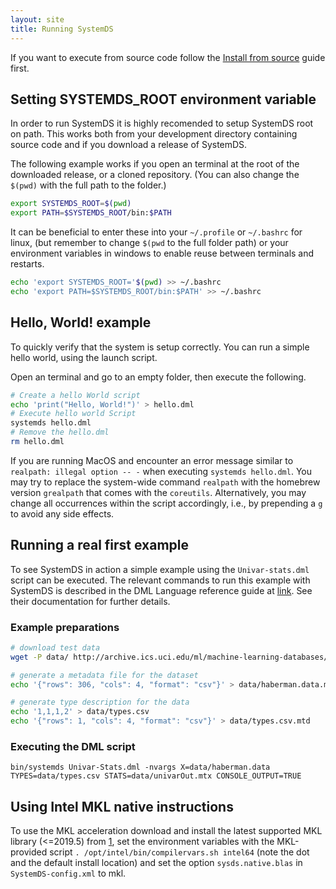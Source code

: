 ```yaml
---
layout: site
title: Running SystemDS
---
```

<!--
{% comment %}
Licensed to the Apache Software Foundation (ASF) under one or more
contributor license agreements.  See the NOTICE file distributed with
this work for additional information regarding copyright ownership.
The ASF licenses this file to you under the Apache License, Version 2.0
(the "License"); you may not use this file except in compliance with
the License.  You may obtain a copy of the License at

http://www.apache.org/licenses/LICENSE-2.0

Unless required by applicable law or agreed to in writing, software
distributed under the License is distributed on an "AS IS" BASIS,
WITHOUT WARRANTIES OR CONDITIONS OF ANY KIND, either express or implied.
See the License for the specific language governing permissions and
limitations under the License.
{% endcomment %}
-->

If you want to execute from source code follow the [Install from source](install) guide first.

## Setting SYSTEMDS_ROOT environment variable

In order to run SystemDS it is highly recomended to setup SystemDS root on path.
This works both from your development directory containing source code and if
you download a release of SystemDS.

The following example works if you open an terminal at the root of the downloaded release,
or a cloned repository. (You can also change the `$(pwd)` with the full path to the folder.)

```bash
export SYSTEMDS_ROOT=$(pwd)
export PATH=$SYSTEMDS_ROOT/bin:$PATH
```

It can be beneficial to enter these into your `~/.profile` or `~/.bashrc` for linux,
(but remember to change `$(pwd` to the full folder path)
or your environment variables in windows to enable reuse between terminals and restarts.

```bash
echo 'export SYSTEMDS_ROOT='$(pwd) >> ~/.bashrc
echo 'export PATH=$SYSTEMDS_ROOT/bin:$PATH' >> ~/.bashrc
```

## Hello, World! example

To quickly verify that the system is setup correctly.
You can run a simple hello world, using the launch script.

Open an terminal and go to an empty folder, then execute the following.

```bash
# Create a hello World script
echo 'print("Hello, World!")' > hello.dml
# Execute hello world Script
systemds hello.dml
# Remove the hello.dml
rm hello.dml
```

If you are running MacOS and encounter an error message similar to `realpath: illegal option -- -` when executing `systemds hello.dml`. You may try to replace the system-wide command `realpath` with the homebrew version `grealpath` that comes with the `coreutils`. Alternatively, you may change all occurrences within the script accordingly, i.e., by prepending a `g` to avoid any side effects.

## Running a real first example

To see SystemDS in action a simple example using the `Univar-stats.dml`
script can be executed.
The relevant commands to run this example with SystemDS is described in the DML Language reference guide at [link](dml-language-reference.html).
See their documentation for further details.  

### Example preparations

```bash
# download test data
wget -P data/ http://archive.ics.uci.edu/ml/machine-learning-databases/haberman/haberman.data

# generate a metadata file for the dataset
echo '{"rows": 306, "cols": 4, "format": "csv"}' > data/haberman.data.mtd

# generate type description for the data
echo '1,1,1,2' > data/types.csv
echo '{"rows": 1, "cols": 4, "format": "csv"}' > data/types.csv.mtd
```

### Executing the DML script

```shell script
bin/systemds Univar-Stats.dml -nvargs X=data/haberman.data TYPES=data/types.csv STATS=data/univarOut.mtx CONSOLE_OUTPUT=TRUE
```

## Using Intel MKL native instructions

To use the MKL acceleration download and install the latest supported MKL library (<=2019.5) from [1],
set the environment variables with the MKL-provided script `. /opt/intel/bin/compilervars.sh intel64` (note the dot and
the default install location) and set the option `sysds.native.blas` in `SystemDS-config.xml` to mkl.

[1]: https://software.intel.com/mkl "Intel Math Kernel Library"
